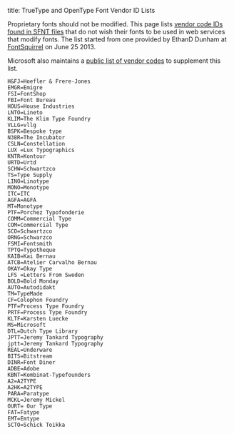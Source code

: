 title: TrueType and OpenType Font Vendor ID Lists

Proprietary fonts should not be modified. This page lists [vendor code IDs found in SFNT files](http://www.microsoft.com/typography/otspec/os2.htm#vendid) that do not wish their fonts to be used in web services that modify fonts. The list started from one provided by EthanD Dunham at [FontSquirrel](http://www.fontsquirrel.com) on June 25 2013.

Microsoft also maintains a [public list of vendor codes](http://www.microsoft.com/typography/links/vendorlist.aspx) to supplement this list.

```
H&FJ=Hoefler & Frere-Jones
EMGR=Emigre
FSI=FontShop
FBI=Font Bureau
HOUS=House Industries
LNTO=Lineto
KLIM=The Klim Type Foundry
VLLG=vllg
BSPK=Bespoke type
N38R=The Incubator
CSLN=Constellation
LUX =Lux Typographics
KNTR=Kontour
URTD=Urtd
SCHW=Schwartzco
TS=Type Supply
LINO=Linotype
MONO=Monotype
ITC=ITC
AGFA=AGFA
MT=Monotype
PTF=Porchez Typofonderie
COMM=Commercial Type
COM=Commercial Type
SCO=Schwartzco
ORNG=Schwarzco
FSMI=Fontsmith
TPTQ=Typotheque
KAIB=Kai Bernau
ATCB=Atelier Carvalho Bernau
OKAY=Okay Type
LFS =Letters From Sweden
BOLD=Bold Monday
AUTO=Autodidakt
TM=TypeMade
CF=Colophon Foundry
PTF=Process Type Foundry
PRTF=Process Type Foundry
KLTF=Karsten Luecke
MS=Microsoft
DTL=Dutch Type Library
JPTT=Jeremy Tankard Typography
jptt=Jeremy Tankard Typography
REAL=Underware
BITS=Bitstream
DINR=Font Diner
ADBE=Adobe
KBNT=Kombinat-Typefounders
A2=A2TYPE
A2HK=A2TYPE
PARA=Paratype
MCKL=Jeremy Mickel
OURT= Our Type
FAT=Fatype
EMT=Emtype
SCTO=Schick Toikka
```
